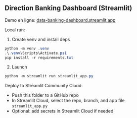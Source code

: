 ## Direction Banking Dashboard (Streamlit)

Demo en ligne: [data-banking-dashboard.streamlit.app](https://data-banking-dashboard.streamlit.app/)

Local run:

1) Create venv and install deps
```powershell
python -m venv .venv
.\.venv\Scripts\Activate.ps1
pip install -r requirements.txt
```

2) Launch
```powershell
python -m streamlit run streamlit_app.py
```

Deploy to Streamlit Community Cloud:
- Push this folder to a GitHub repo
- In Streamlit Cloud, select the repo, branch, and app file `streamlit_app.py`
- Optional: add secrets in Streamlit Cloud if needed

